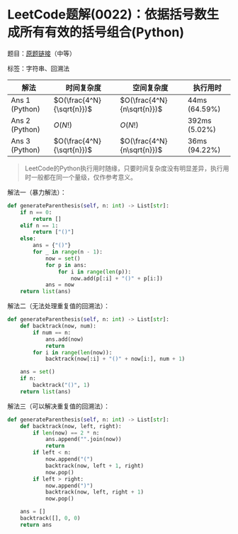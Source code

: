# LeetCode题解(0022)：依据括号数生成所有有效的括号组合(Python)

题目：[原题链接](https://leetcode-cn.com/problems/generate-parentheses/)（中等）

标签：字符串、回溯法

| 解法           | 时间复杂度                | 空间复杂度                 | 执行用时      |
| -------------- | ------------------------- | -------------------------- | ------------- |
| Ans 1 (Python) | $O(\frac{4^N}{\sqrt{n}})$ | $O(\frac{4^N}{n\sqrt{n}})$ | 44ms (64.59%) |
| Ans 2 (Python) | $O(N!)$                   | $O(N!)$                    | 392ms (5.02%) |
| Ans 3 (Python) | $O(\frac{4^N}{\sqrt{n}})$ | $O(\frac{4^N}{n\sqrt{n}})$ | 36ms (94.22%) |

>  LeetCode的Python执行用时随缘，只要时间复杂度没有明显差异，执行用时一般都在同一个量级，仅作参考意义。

解法一（暴力解法）：

```python
def generateParenthesis(self, n: int) -> List[str]:
    if n == 0:
        return []
    elif n == 1:
        return ["()"]
    else:
        ans = {"()"}
        for _ in range(n - 1):
            now = set()
            for p in ans:
                for i in range(len(p)):
                    now.add(p[:i] + "()" + p[i:])
            ans = now
    return list(ans)
```

解法二（无法处理重复值的回溯法）：

```python
def generateParenthesis(self, n: int) -> List[str]:
    def backtrack(now, num):
        if num == n:
            ans.add(now)
            return
        for i in range(len(now)):
            backtrack(now[:i] + "()" + now[i:], num + 1)

    ans = set()
    if n:
        backtrack("()", 1)
    return list(ans)
```

解法三（可以解决重复值的回溯法）：

```python
def generateParenthesis(self, n: int) -> List[str]:
    def backtrack(now, left, right):
        if len(now) == 2 * n:
            ans.append("".join(now))
            return
        if left < n:
            now.append("(")
            backtrack(now, left + 1, right)
            now.pop()
        if left > right:
            now.append(")")
            backtrack(now, left, right + 1)
            now.pop()

    ans = []
    backtrack([], 0, 0)
    return ans
```